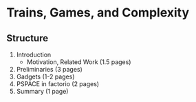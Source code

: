 # Trains, Games, and Complexity

## Structure

1) Introduction
    * Motivation, Related Work (1.5 pages)
2) Preliminaries (3 pages)
3) Gadgets (1-2 pages)
4) PSPACE in factorio (2 pages)
5) Summary (1 page)